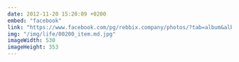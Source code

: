 ```yaml
---
date: 2012-11-20 15:20:09 +0200
embed: "facebook"
link: "https://www.facebook.com/pg/rebbix.company/photos/?tab=album&album_id=197066647085288"
img: "/img/life/00200_item.md.jpg"
imageWidth: 530
imageHeight: 353
---
```

